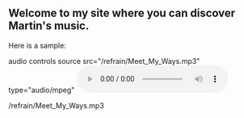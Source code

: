 
## Welcome to my site where you can discover Martin's music.
Here is a sample:

audio controls
  source src="/refrain/Meet_My_Ways.mp3" type="audio/mpeg"
  <audio src="Meet_My_Ways.mp3" controls />
Your browser does not support the audio element.
</audio>


/refrain/Meet_My_Ways.mp3

